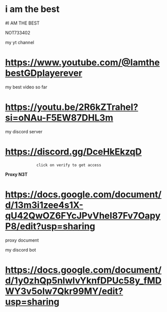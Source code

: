 # i am the best

#I AM THE BEST

NOT733402


my yt channel
# https://www.youtube.com/@IamthebestGDplayerever #

my best video so far
# https://youtu.be/2R6kZTraheI?si=oNAu-F5EW87DHL3m #

my discord server 
# https://discord.gg/DceHkEkzqD #
                 
                  click on verify to get access 


**Proxy N3T** 
# https://docs.google.com/document/d/13m3i1zee4s1X-qU42QwOZ6FYcJPvVheI87Fv7OapyP8/edit?usp=sharing #
proxy document 


my discord bot
# https://docs.google.com/document/d/1y0zhQp5nlwIvYknfDPUc58y_fMDWY3v5oIw7Qkr99MY/edit?usp=sharing #


